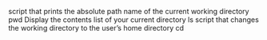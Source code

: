 script that prints the absolute path name of the current working directory pwd
Display the contents list of your current directory ls
script that changes the working directory to the user’s home directory cd
